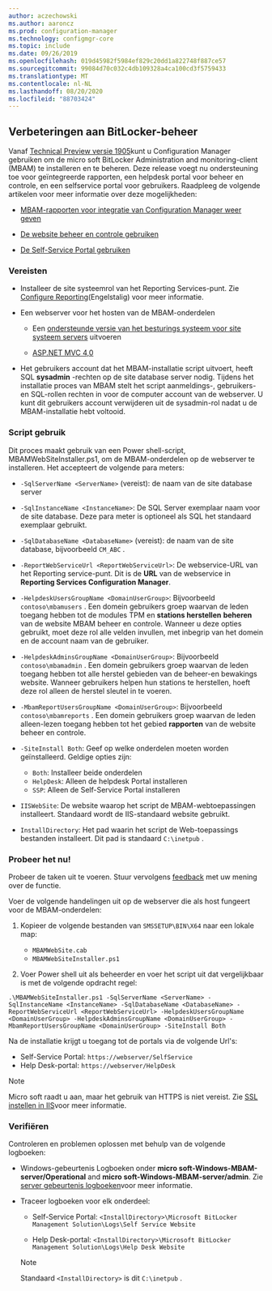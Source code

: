 ```yaml
---
author: aczechowski
ms.author: aaroncz
ms.prod: configuration-manager
ms.technology: configmgr-core
ms.topic: include
ms.date: 09/26/2019
ms.openlocfilehash: 019d45982f5984ef829c20dd1a822748f887ce57
ms.sourcegitcommit: 99084d70c032c4db109328a4ca100cd3f5759433
ms.translationtype: MT
ms.contentlocale: nl-NL
ms.lasthandoff: 08/20/2020
ms.locfileid: "88703424"
---
```

## <a name="improvements-to-bitlocker-management"></a><a name="bkmk_bitlocker"></a> Verbeteringen aan BitLocker-beheer

<!--3601034-->

Vanaf [Technical Preview versie 1905](../../technical-preview-1905.md#bkmk_bitlocker)kunt u Configuration Manager gebruiken om de micro soft BitLocker Administration and monitoring-client (MBAM) te installeren en te beheren. Deze release voegt nu ondersteuning toe voor geïntegreerde rapporten, een helpdesk portal voor beheer en controle, en een selfservice portal voor gebruikers. Raadpleeg de volgende artikelen voor meer informatie over deze mogelijkheden:

- [MBAM-rapporten voor integratie van Configuration Manager weer geven](/microsoft-desktop-optimization-pack/mbam-v25/viewing-mbam-25-reports-for-the-configuration-manager-integration-topology)

- [De website beheer en controle gebruiken](/microsoft-desktop-optimization-pack/mbam-v25/how-to-use-the-administration-and-monitoring-website)

- [De Self-Service Portal gebruiken](/microsoft-desktop-optimization-pack/mbam-v25/how-to-use-the-self-service-portal-to-regain-access-to-a-computer-mbam-25)

### <a name="prerequisites"></a>Vereisten

- Installeer de site systeemrol van het Reporting Services-punt. Zie [Configure Reporting](../../../../servers/manage/configuring-reporting.md)(Engelstalig) voor meer informatie.

- Een webserver voor het hosten van de MBAM-onderdelen

  - Een [ondersteunde versie van het besturings systeem voor site systeem servers](../../../../plan-design/configs/supported-operating-systems-for-site-system-servers.md) uitvoeren

  - [ASP.NET MVC 4,0](/aspnet/mvc/mvc4)

- Het gebruikers account dat het MBAM-installatie script uitvoert, heeft SQL **sysadmin** -rechten op de site database server nodig. Tijdens het installatie proces van MBAM stelt het script aanmeldings-, gebruikers-en SQL-rollen rechten in voor de computer account van de webserver. U kunt dit gebruikers account verwijderen uit de sysadmin-rol nadat u de MBAM-installatie hebt voltooid.

### <a name="script-usage"></a>Script gebruik

Dit proces maakt gebruik van een Power shell-script, MBAMWebSiteInstaller.ps1, om de MBAM-onderdelen op de webserver te installeren. Het accepteert de volgende para meters:

- `-SqlServerName <ServerName>` (vereist): de naam van de site database server

- `-SqlInstanceName <InstanceName>`: De SQL Server exemplaar naam voor de site database. Deze para meter is optioneel als SQL het standaard exemplaar gebruikt.

- `-SqlDatabaseName <DatabaseName>` (vereist): de naam van de site database, bijvoorbeeld `CM_ABC` .

- `-ReportWebServiceUrl <ReportWebServiceUrl>`: De webservice-URL van het Reporting service-punt. Dit is de **URL** van de webservice in **Reporting Services Configuration Manager**.

- `-HelpdeskUsersGroupName <DomainUserGroup>`: Bijvoorbeeld `contoso\mbamusers` . Een domein gebruikers groep waarvan de leden toegang hebben tot de modules TPM en **stations herstellen** **beheren** van de website MBAM beheer en controle. Wanneer u deze opties gebruikt, moet deze rol alle velden invullen, met inbegrip van het domein en de account naam van de gebruiker.

- `-HelpdeskAdminsGroupName <DomainUserGroup>`: Bijvoorbeeld `contoso\mbamadmin` . Een domein gebruikers groep waarvan de leden toegang hebben tot alle herstel gebieden van de beheer-en bewakings website. Wanneer gebruikers helpen hun stations te herstellen, hoeft deze rol alleen de herstel sleutel in te voeren.

- `-MbamReportUsersGroupName <DomainUserGroup>`: Bijvoorbeeld `contoso\mbamreports` . Een domein gebruikers groep waarvan de leden alleen-lezen toegang hebben tot het gebied **rapporten** van de website beheer en controle.

- `-SiteInstall Both`: Geef op welke onderdelen moeten worden geïnstalleerd. Geldige opties zijn:
  - `Both`: Installeer beide onderdelen
  - `HelpDesk`: Alleen de helpdesk Portal installeren
  - `SSP`: Alleen de Self-Service Portal installeren

- `IISWebSite`: De website waarop het script de MBAM-webtoepassingen installeert. Standaard wordt de IIS-standaard website gebruikt.

- `InstallDirectory`: Het pad waarin het script de Web-toepassings bestanden installeert. Dit pad is standaard `C:\inetpub` .

### <a name="try-it-out"></a>Probeer het nu!

Probeer de taken uit te voeren. Stuur vervolgens [feedback](../../../../understand/find-help.md#product-feedback) met uw mening over de functie.

Voer de volgende handelingen uit op de webserver die als host fungeert voor de MBAM-onderdelen:

1. Kopieer de volgende bestanden van `SMSSETUP\BIN\X64` naar een lokale map:

    - `MBAMWebSite.cab`
    - `MBAMWebSiteInstaller.ps1`

1. Voer Power shell uit als beheerder en voer het script uit dat vergelijkbaar is met de volgende opdracht regel:

  `.\MBAMWebSiteInstaller.ps1 -SqlServerName <ServerName> -SqlInstanceName <InstanceName> -SqlDatabaseName <DatabaseName> -ReportWebServiceUrl <ReportWebServiceUrl> -HelpdeskUsersGroupName <DomainUserGroup> -HelpdeskAdminsGroupName <DomainUserGroup> -MbamReportUsersGroupName <DomainUserGroup> -SiteInstall Both`

Na de installatie krijgt u toegang tot de portals via de volgende Url's:

- Self-Service Portal: `https://webserver/SelfService`
- Help Desk-portal: `https://webserver/HelpDesk`

> [!NOTE]
> Micro soft raadt u aan, maar het gebruik van HTTPS is niet vereist. Zie [SSL instellen in IIS](/iis/manage/configuring-security/how-to-set-up-ssl-on-iis)voor meer informatie.

### <a name="verify"></a>Verifiëren

Controleren en problemen oplossen met behulp van de volgende logboeken:

- Windows-gebeurtenis Logboeken onder **micro soft-Windows-MBAM-server/Operational** and **micro soft-Windows-MBAM-server/admin**. Zie [server gebeurtenis logboeken](/microsoft-desktop-optimization-pack/mbam-v25/server-event-logs)voor meer informatie.

- Traceer logboeken voor elk onderdeel:

  - Self-Service Portal: `<InstallDirectory>\Microsoft BitLocker Management Solution\Logs\Self Service Website`

  - Help Desk-portal: `<InstallDirectory>\Microsoft BitLocker Management Solution\Logs\Help Desk Website`

  > [!NOTE]
  > Standaard `<InstallDirectory>` is dit `C:\inetpub` .